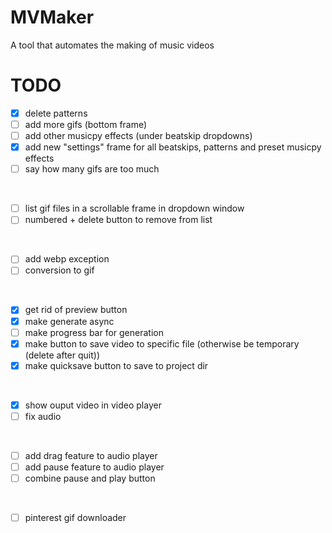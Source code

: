 # MVMaker
A tool that automates the making of music videos

# TODO
- [x] delete patterns
- [ ] add more gifs (bottom frame)
- [ ] add other musicpy effects (under beatskip dropdowns)
- [x] add new "settings" frame for all beatskips, patterns and preset musicpy effects
- [ ] say how many gifs are too much
<br />

- [ ] list gif files in a scrollable frame in dropdown window
- [ ] numbered + delete button to remove from list
<br />

- [ ] add webp exception
- [ ] conversion to gif
<br />

- [x] get rid of preview button
- [x] make generate async
- [ ] make progress bar for generation
- [x] make button to save video to specific file (otherwise be temporary (delete after quit))
- [x] make quicksave button to save to project dir
<br />

- [x] show ouput video in video player
- [ ] fix audio
<br />

- [ ] add drag feature to audio player
- [ ] add pause feature to audio player
- [ ] combine pause and play button
<br />

- [ ] pinterest gif downloader
